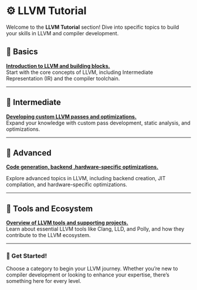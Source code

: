 # ⚙️ LLVM Tutorial

Welcome to the **LLVM Tutorial** section! Dive into specific topics to build your skills in LLVM and compiler development.

## 🌈 Basics
**[Introduction to LLVM and building blocks.](llvm_basic/index.md)**  
Start with the core concepts of LLVM, including Intermediate Representation (IR) and the compiler toolchain.

---

## 🔧 Intermediate
**[Developing custom LLVM passes and optimizations.](#)**  
Expand your knowledge with custom pass development, static analysis, and optimizations.

---

## 🚀 Advanced
**[Code generation, backend ,hardware-specific optimizations.](llvm_extras/index.md)**

Explore advanced topics in LLVM, including backend creation, JIT compilation, and hardware-specific optimizations.

---

## 📖 Tools and Ecosystem
**[Overview of LLVM tools and supporting projects.](#)**  
Learn about essential LLVM tools like Clang, LLD, and Polly, and how they contribute to the LLVM ecosystem.

---

### 🚀 Get Started!
Choose a category to begin your LLVM journey. Whether you’re new to compiler development or looking to enhance your expertise, there’s something here for every level.
